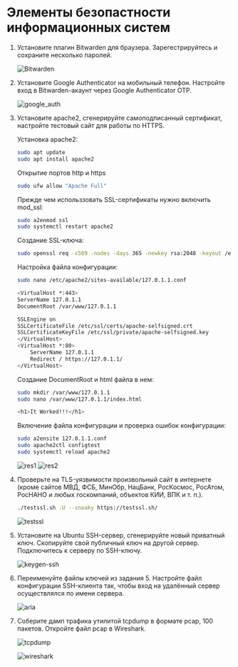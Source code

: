 # Элементы безопастности информационных систем

1. Установите плагин Bitwarden для браузера. Зарегестрируйтесь и сохраните несколько паролей.

    ![Bitwarden](./img/1.jpg)

2. Установите Google Authenticator на мобильный телефон. Настройте вход в Bitwarden-акаунт через Google Authenticator OTP.

    ![google_auth](./img/2_1.jpg)

3. Установите apache2, сгенерируйте самоподписанный сертификат, настройте тестовый сайт для работы по HTTPS.

    Установка apache2:

    ```bash
    sudo apt update
    sudo apt install apache2
    ```

    Открытие портов http и https

    ```bash
    sudo ufw allow "Apache Full"
    ```

    Прежде чем использзовать SSL-сертификаты нужно включить mod_ssl:

    ```bash
    sudo a2enmod ssl
    sudo systemctl restart apache2
    ```

    Создание SSL-ключа:

    ```bash
    sudo openssl req -x509 -nodes -days 365 -newkey rsa:2048 -keyout /etc/ssl/private/apache-selfsigned.key -out /etc/ssl/certs/apache-selfsigned.crt
    ```

    Настройка файла конфигурации:
    
    ```bash
    sudo nano /etc/apache2/sites-available/127.0.1.1.conf
    ```

    ```bash
    <VirtualHost *:443>
   ServerName 127.0.1.1
   DocumentRoot /var/www/127.0.1.1

   SSLEngine on
   SSLCertificateFile /etc/ssl/certs/apache-selfsigned.crt
   SSLCertificateKeyFile /etc/ssl/private/apache-selfsigned.key
   </VirtualHost>
   <VirtualHost *:80>
        ServerName 127.0.1.1
        Redirect / https://127.0.1.1/
    </VirtualHost>
    ```

    Создание DocumentRoot и html файла в нем:

    ```bash
    sudo mkdir /var/www/127.0.1.1
    sudo nano /var/www/127.0.1.1/index.html
    ```

    ```bash
    <h1>It Worked!!!</h1>
    ```

    Включение файла конфигурации и проверка ошибок конфигурации:

    ```bash 
    sudo a2ensite 127.0.1.1.conf
    sudo apache2ctl configtest
    sudo systemctl reload apache2
    ```


    ![res1](./img/3.jpg)
    ![res2](./img/3_1.jpg)

4. Проверьте на TLS-уязвимости произвольный сайт в интернете (кроме сайтов МВД, ФСБ, МинОбр, НацБанк, РосКосмос, РосАтом, РосНАНО и любых госкомпаний, объектов КИИ, ВПК и т. п.).

    ```bash
    ./testssl.sh -U --sneaky https://testssl.sh/
    ```

    ![testssl](./img/4.jpg)

5. Установите на Ubuntu SSH-сервер, сгенерируйте новый приватный ключ. Скопируйте свой публичный ключ на другой сервер. Подключитесь к серверу по SSH-ключу.

    ![keygen-ssh](./img/5.jpg)

6. Переименуйте файлы ключей из задания 5. Настройте файл конфигурации SSH-клиента так, чтобы вход на удалённый сервер осуществлялся по имени сервера.

    ![aria](./img/6.jpg)

7. Соберите дамп трафика утилитой tcpdump в формате pcap, 100 пакетов. Откройте файл pcap в Wireshark.

    ![tcpdump](./img/7.jpg)

    ![wireshark](./img/7_1.jpg)